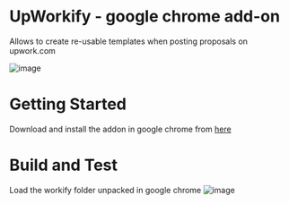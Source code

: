 # UpWorkify - google chrome add-on
Allows to create re-usable templates when posting proposals on upwork.com

![image](https://user-images.githubusercontent.com/298479/201554328-43e049c4-c36a-4bc2-92af-f55fa860db1c.png)

# Getting Started
Download and install the addon in google chrome from [here](https://github.com/nitinjs/upworkify/releases/download/stable/workify.crx)

# Build and Test
Load the workify folder unpacked in google chrome
![image](https://user-images.githubusercontent.com/298479/201554083-7f3a8290-f9d0-4be2-b93b-fe521975bd99.png)
